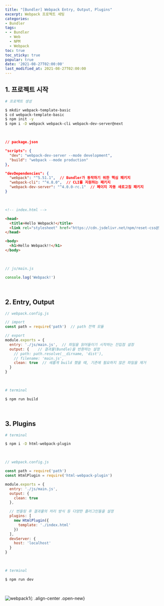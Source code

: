 ```yaml
---
title: "[Bundler] Webpack Entry, Output, Plugins"
excerpt: Webpack 프로젝트 세팅
categories:
- Bundler
tags:
- - Bundler
  - Web
  - NPM
  - Webpack
toc: true
toc_sticky: true
popular: true
date: '2021-08-27T02:00:00'
last_modified_at: 2021-08-27T02:00:00
---
```



## 1. 프로젝트 시작

```bash
# 프로젝트 생성

$ mkdir webpack-template-basic
$ cd webpack-template-basic
$ npm init -y
$ npm i -D webpack webpack-cli webpack-dev-server@next
```

<br>

```json
// package.json

"scripts": {
  "dev": "webpack-dev-server --mode development",
  "build": "webpack --mode production"
},

"devDependencies": {
  "webpack": "^5.51.1",  // Bundler가 동작하기 위한 핵심 패키지
  "webpack-cli": "^4.8.0",  // CLI를 지원하는 패키지
  "webpack-dev-server": "^4.0.0-rc.1"  // 페이지 자동 새로고침 패키지
}
```

<br>

```html
<!-- index.html -->

<head>
  <title>Hello Webpack!</title>
  <link rel="stylesheet" href="https://cdn.jsdelivr.net/npm/reset-css@5.0.1/reset.min.css"> <!-- reset.css -->
</head>

<body>
  <h1>Hello Webpack!!</h1>
</body>
```

<br>

```js
// js/main.js

console.log('Webpack!')
```


<br>

## 2. Entry, Output

```js
// webpack.config.js

// import
const path = require('path')  // path 전역 모듈

// export
module.exports = {
  entry: './js/main.js',  // 파일을 읽어들이기 시작하는 진입점 설정
  output: {    // 결과물(Bundle)을 반환하는 설정
    // path: path.resolve(__dirname, 'dist'),
    // filename: 'main.js',
    clean: true  // 새롭게 build 했을 때, 기존에 필요하지 않은 파일을 제거
  }
}
```

<br>

```bash
# terminal

$ npm run build
```


<br>

## 3. Plugins

```bash
# terminal

$ npm i -D html-webpack-plugin
```

<br>

```js
// webpack.config.js

const path = require('path')
const HtmlPlugin = require('html-webpack-plugin')

module.exports = {
  entry: './js/main.js',
  output: {
    clean: true
  },

  // 번들링 후 결과물의 처리 방식 등 다양한 플러그인들을 설정
  plugins: [
    new HtmlPlugin({
      template: './index.html'
    })
  ],
  devServer: {
    host: 'localhost'
  }
}
```

<br>

```bash
# terminal

$ npm run dev
```

<br>

![webpack1](https://user-images.githubusercontent.com/62803763/131008124-be95e4c1-7cef-467a-912f-336d9b9a468a.PNG){: .align-center .open-new}